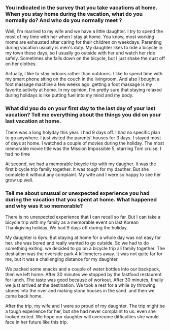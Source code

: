 ### You indicated in the survey that you take vacations at home. When you stay home during the vacation, what do you normally do? And who do you normally meet ?

Well, I'm married to my wife and we have a little daughter. I try to spend the most of my time with her when I stay at home. You know, most working moms are exhausted after caring for their children on weekdays. Parenting during vacation usually is men's duty. My daughter likes to ride a bicycle in my town these days, so I usually go outside with her and watch her ride safely. Sometimes she falls down on the bicycle, but I just shake the dust off on her clothes. 

Actually, I like to stay indoors rather than outdoors. I like to spend time with my smart phone siting on the couch in the livingroom. And also I bought a foot massage machine a few weeks ago. getting a foot massage is my favorite activity at home. In my opinion, I'm pretty sure that staying relaxed during holidays is like putting fuel into my mind and my body.

### What did you do on your first day to the last day of your last vacation? Tell me everything about the things you did on your last vacation at home.

There was a long holyday this year. I had 9 days off. I had no specific plan to go anywhere. I just visited the parents' houses for 3 days. I stayed most of days at home. I watched a couple of movies during the holiday. The most memorable movie title was the Mission Impossible 5, starring Tom cruise. I had no time 

At second, we had a memorable bicycle trip with my daugher. It was the first bicycle trip family together. It was tough for my dauther. But she complete it without any complaint. My wife and I were so happy to see her grow up well.

### Tell me about unusual or unexpected experience you had  during the vacation that you spent at home. What happened and why was it so memorable?

There is no unexpected experience that I can recall so far. But I can take a bicycle trip with my family as a memorable event on last Korean Thankgiving holiday. We had 9 days off during the holiday.

My daughter is 6yrs. But staying at home for a whole day was not easy for her. she was bored and really wanted to go outside. So we had to do something exiting. we decided to go on a bicycle trip all family together. The destiation was the riverside park 4 killometers away. It was not quite far for me, but it was a challenging distance for my daughter.

We packed some snacks and a couple of water bottles into our backpack, then we left home. After 30 minutes we stopped by the fastfood restaurent for lunch. The taste was good because of workout. After 30 minutes, finally we just arrived at the destination. We took a rest for a while by throwing stones into the river and making stone houses in the sand. and then we came back home. 

After the trip, my wife and I were so proud of my daughter. The trip might be a tough experience for her, but she had never complaint to us. even she looked exited. We hope our daughter will overcome difficulties she would face in her future like this trip.

